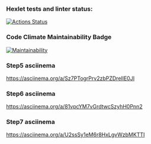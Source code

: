 ### Hexlet tests and linter status:
[![Actions Status](https://github.com/romcky/java-project-61/actions/workflows/hexlet-check.yml/badge.svg)](https://github.com/romcky/java-project-61/actions)

### Code Climate Maintainability Badge
[![Maintainability](https://api.codeclimate.com/v1/badges/bc1cb69bf0072eb41a87/maintainability)](https://codeclimate.com/github/romcky/java-project-61/maintainability)

### Step5 asciinema
https://asciinema.org/a/Sz7PTogrPrv2zbPZDreIlE0JI

### Step6 asciinema
https://asciinema.org/a/81vpcYM7vGrdtwcSzyhH0Pnn2

### Step7 asciinema
https://asciinema.org/a/U2ssSy1eM6r8HxLgvWzbMKTTI




